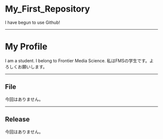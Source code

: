 # My_First_Repository
I have begun to use Github!

---

# My Profile
I am a student. I belong to Frontier Media Science.
私はFMSの学生です。よろしくお願いします。

---

## File
今回はありません。

---

## Release
今回はありません。
